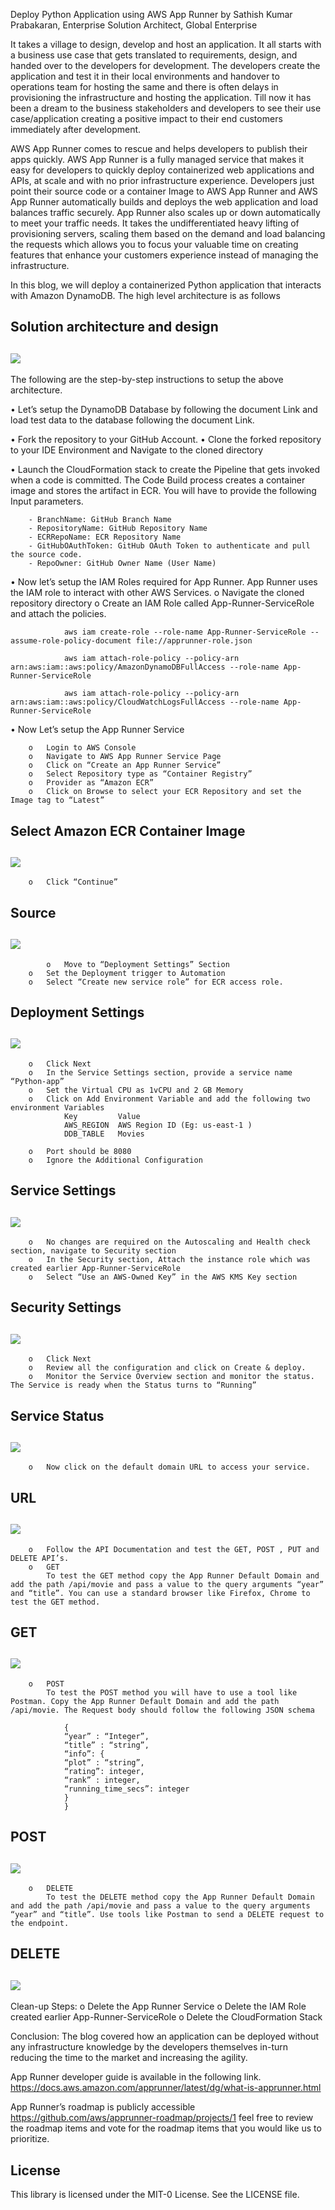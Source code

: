 
Deploy Python Application using AWS App Runner
by Sathish Kumar Prabakaran, Enterprise Solution Architect, Global Enterprise

It takes a village to design, develop and host an application. It all starts with a business use case that gets translated to requirements, design, and handed over to the developers for development. The developers create the application and test it in their local environments and handover to operations team for hosting the same and there is often delays in provisioning the infrastructure and hosting the application. Till now it has been a dream to the business stakeholders and developers to see their use case/application creating a positive impact to their end customers immediately after development.   

AWS App Runner comes to rescue and helps developers to publish their apps quickly. AWS App Runner is a fully managed service that makes it easy for developers to quickly deploy containerized web applications and APIs, at scale and with no prior infrastructure experience. Developers just point their source code or a container Image to AWS App Runner and AWS App Runner automatically builds and deploys the web application and load balances traffic securely. App Runner also scales up or down automatically to meet your traffic needs. It takes the undifferentiated heavy lifting of provisioning servers, scaling them based on the demand and load balancing the requests which allows you to focus your valuable time on creating features that enhance your customers experience instead of managing the infrastructure.

In this blog, we will deploy a containerized Python application that interacts with Amazon DynamoDB. The high level architecture is as follows 

## Solution architecture and design


## ![](/Images/Architecture.png)

 
The following are the step-by-step instructions to setup the above architecture.

•	Let’s setup the DynamoDB Database by following the document Link and load test data to the database following the document Link.

•	Fork the repository to your GitHub Account.
•	Clone the forked repository to your IDE Environment and Navigate to the cloned directory

•	Launch the CloudFormation stack to create the Pipeline that gets invoked when a code is committed. The Code Build process creates a container image and stores the artifact in ECR. You will have to provide the following Input parameters.

		- BranchName: GitHub Branch Name
		- RepositoryName: GitHub Repository Name
		- ECRRepoName: ECR Repository Name 
		- GitHubOAuthToken: GitHub OAuth Token to authenticate and pull the source code. 
		- RepoOwner: GitHub Owner Name (User Name) 

•	Now let’s setup the IAM Roles required for App Runner. App Runner uses the IAM role to interact with other AWS Services. 
		o	Navigate the cloned repository directory 
		o	Create an IAM Role called App-Runner-ServiceRole and attach the policies. 

				aws iam create-role --role-name App-Runner-ServiceRole --assume-role-policy-document file://apprunner-role.json

				aws iam attach-role-policy --policy-arn arn:aws:iam::aws:policy/AmazonDynamoDBFullAccess --role-name App-Runner-ServiceRole

				aws iam attach-role-policy --policy-arn arn:aws:iam::aws:policy/CloudWatchLogsFullAccess --role-name App-Runner-ServiceRole


•	Now Let’s setup the App Runner Service

		o	Login to AWS Console
		o	Navigate to AWS App Runner Service Page
		o	Click on “Create an App Runner Service”
		o	Select Repository type as “Container Registry”
		o	Provider as “Amazon ECR”
		o	Click on Browse to select your ECR Repository and set the Image tag to “Latest”

## Select Amazon ECR Container Image


## ![](/Images/ECR_Repo_Selection.png)
		 

		o	Click “Continue”

## Source


## ![](/Images/Source_Final.png)

       		o	Move to “Deployment Settings” Section 
		o	Set the Deployment trigger to Automation 
		o	Select “Create new service role” for ECR access role. 

## Deployment Settings

## ![](/Images/Deployment_Settings.png)

		o	Click Next
		o	In the Service Settings section, provide a service name “Python-app”
		o	Set the Virtual CPU as 1vCPU and 2 GB Memory 
		o	Click on Add Environment Variable and add the following two environment Variables 
				Key	        Value
				AWS_REGION	AWS Region ID (Eg: us-east-1 ) 
				DDB_TABLE	Movies
  
		o	Port should be 8080
		o	Ignore the Additional Configuration  
		
## Service Settings

## ![](/Images/Service_Settings.png)
		o	No changes are required on the Autoscaling and Health check section, navigate to Security section 
		o	In the Security section, Attach the instance role which was created earlier App-Runner-ServiceRole
		o	Select “Use an AWS-Owned Key” in the AWS KMS Key section 
		
## Security Settings

## ![](/Images/Security.png)
		 
		o	Click Next 
		o	Review all the configuration and click on Create & deploy. 
		o	Monitor the Service Overview section and monitor the status. The Service is ready when the Status turns to “Running”
		
## Service Status

## ![](/Images/Service_Overview.png)

		o	Now click on the default domain URL to access your service. 
## URL

## ![](/Images/URL_Access.png)

		 
		o	Follow the API Documentation and test the GET, POST , PUT and DELETE API’s. 
		o	GET
			To test the GET method copy the App Runner Default Domain and add the path /api/movie and pass a value to the query arguments “year” and “title”. You can use a standard browser like Firefox, Chrome to test the GET method. 
## GET

## ![](/Images/GET.png)

		 
		o	POST
			To test the POST method you will have to use a tool like Postman. Copy the App Runner Default Domain and add the path /api/movie. The Request body should follow the following JSON schema 

				{
				“year” : “Integer”,
				“title” : “string”,
				“info”: {
				“plot” : “string”,
				“rating”: integer,
				“rank” : integer,
				“running_time_secs”: integer
				}
				}
## POST

## ![](/Images/POST.png)


		o	DELETE
			To test the DELETE method copy the App Runner Default Domain and add the path /api/movie and pass a value to the query arguments “year” and “title”. Use tools like Postman to send a DELETE request to the endpoint. 
## DELETE 

## ![](/Images/DELETE.png)

Clean-up Steps:
o	Delete the App Runner Service 
o	Delete the IAM Role created earlier App-Runner-ServiceRole
o	Delete the CloudFormation Stack 


Conclusion: 
The blog covered how an application can be deployed without any infrastructure knowledge by the developers themselves in-turn reducing the time to the market and increasing the agility. 

App Runner developer guide is available in the following link.  https://docs.aws.amazon.com/apprunner/latest/dg/what-is-apprunner.html

App Runner’s roadmap is publicly accessible https://github.com/aws/apprunner-roadmap/projects/1 feel free to review the roadmap items and vote for the roadmap items that you would like us to prioritize. 


## License

This library is licensed under the MIT-0 License. See the LICENSE file.

